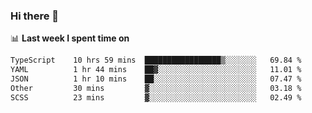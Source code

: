 ### Hi there 👋

<!--
**DBvc/DBvc** is a ✨ _special_ ✨ repository because its `README.md` (this file) appears on your GitHub profile.

Here are some ideas to get you started:

- 🔭 I’m currently working on ...
- 🌱 I’m currently learning ...
- 👯 I’m looking to collaborate on ...
- 🤔 I’m looking for help with ...
- 💬 Ask me about ...
- 📫 How to reach me: ...
- 😄 Pronouns: ...
- ⚡ Fun fact: ...
-->

📊 **Last week I spent time on**
<!--START_SECTION:waka-->

```txt
TypeScript    10 hrs 59 mins  █████████████████▒░░░░░░░   69.84 %
YAML          1 hr 44 mins    ██▓░░░░░░░░░░░░░░░░░░░░░░   11.01 %
JSON          1 hr 10 mins    ██░░░░░░░░░░░░░░░░░░░░░░░   07.47 %
Other         30 mins         ▓░░░░░░░░░░░░░░░░░░░░░░░░   03.18 %
SCSS          23 mins         ▓░░░░░░░░░░░░░░░░░░░░░░░░   02.49 %
```

<!--END_SECTION:waka-->
